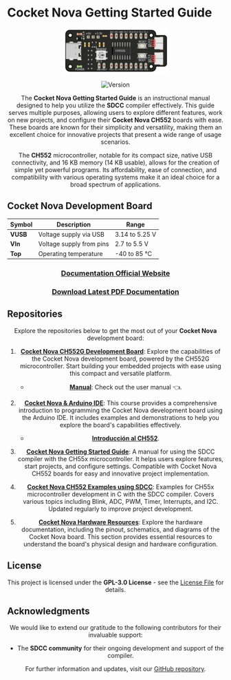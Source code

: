 # Cocket Nova Getting Started Guide

<div align="center">





<img src="./src/source/_static/CH552_Sq.png" alt="CH552" width="250px">

![Version](https://img.shields.io/badge/version-1.0.0-blue)

</div>

<div align="center">

The **Cocket Nova Getting Started Guide** is an instructional manual designed to help you utilize the **SDCC** compiler effectively. This guide serves multiple purposes, allowing users to explore different features, work on new projects, and configure their **Cocket Nova CH552** boards with ease. These boards are known for their simplicity and versatility, making them an excellent choice for innovative projects that present a wide range of usage scenarios.

The **CH552** microcontroller, notable for its compact size, native USB connectivity, and 16 KB memory (14 KB usable), allows for the creation of simple yet powerful programs. Its affordability, ease of connection, and compatibility with various operating systems make it an ideal choice for a broad spectrum of applications.

</div>

## Cocket Nova Development Board


<div align="center">

| Symbol | Description               | Range        |
|--------|---------------------------|--------------|
| **VUSB**   | Voltage supply via USB    | 3.14 to 5.25 V |
| **VIn**    | Voltage supply from pins  | 2.7 to 5.5 V   |
| **Top**    | Operating temperature     | -40 to 85 °C   |

</div>

<div align="center">

### [Documentation Official Website](https://unit-electronics.github.io/CH55x_SDCC_Doc/)

### [Download Latest PDF Documentation](./pdf/cocketnovadevelopmentboardprogrammingguidecc.pdf)

</div>

## Repositories

<div align="center">

Explore the repositories below to get the most out of your **Cocket Nova** development board:

1. **[Cocket Nova CH552G Development Board](https://github.com/UNIT-Electronics/Cocket-Nova_CH552G-Development-Board)**: Explore the capabilities of the Cocket Nova development board, powered by the CH552G microcontroller. Start building your embedded projects with ease using this compact and versatile platform.
   - **[Manual](https://github.com/UNIT-Electronics/Cocket-Nova_CH552G-Development-Board/blob/main/Cocket%20Nova%20Product%20Reference%20Manual%20%5BES%5D.pdf)**: Check out the user manual 👈.

2. **[Cocket Nova & Arduino IDE](https://unit-electronics.github.io/CH552_Curso_introductorio/)**: This course provides a comprehensive introduction to programming the Cocket Nova development board using the Arduino IDE. It includes examples and demonstrations to help you explore the board's capabilities effectively. 
   - **[Introducción al CH552](https://github.com/UNIT-Electronics/CH552_Curso_introductorio?tab=readme-ov-file)**.

3. **[Cocket Nova Getting Started Guide](https://github.com/UNIT-Electronics/CH55x_SDCC_Doc)**: A manual for using the SDCC compiler with the CH55x microcontroller. It helps users explore features, start projects, and configure settings. Compatible with Cocket Nova CH552 boards for easy and innovative project implementation.

4. **[Cocket Nova CH552 Examples using SDCC](https://github.com/UNIT-Electronics/CH55x_SDCC_Examples)**: Examples for CH55x microcontroller development in C with the SDCC compiler. Covers various topics including Blink, ADC, PWM, Timer, Interrupts, and I2C. Updated regularly to improve project development.

5. **[Cocket Nova Hardware Resources](https://github.com/UNIT-Electronics/Cocket-Nova_CH552G-Development-Board/tree/main/Hardware)**: Explore the hardware documentation, including the pinout, schematics, and diagrams of the Cocket Nova board. This section provides essential resources to understand the board's physical design and hardware configuration.

</div>

## License

<div align="center">

This project is licensed under the **GPL-3.0 License** - see the [License File](./LICENSE) for details.

</div>

## Acknowledgments

<div align="center">

We would like to extend our gratitude to the following contributors for their invaluable support:

- The **SDCC community** for their ongoing development and support of the compiler.

For further information and updates, visit our [GitHub repository](https://github.com/UNIT-Electronics).

</div>
